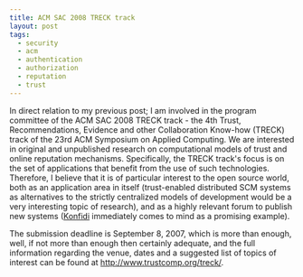 ```yaml
---
title: ACM SAC 2008 TRECK track
layout: post
tags:
  - security
  - acm
  - authentication
  - authorization
  - reputation
  - trust
---
```

In direct relation to my previous post; I am involved in the program committee
of the ACM SAC 2008 TRECK track - the 4th Trust, Recommendations, Evidence and
other Collaboration Know-how (TRECK) track of the 23rd ACM Symposium on Applied
Computing. We are interested in original and unpublished research on computational
models of trust and online reputation mechanisms. Specifically, the TRECK track's
focus is on the set of applications that benefit from the use of such technologies.
Therefore, I believe that it is of particular interest to the open source world,
both as an application area in itself (trust-enabled distributed SCM systems as
alternatives to the strictly centralized models of development would be a very
interesting topic of research), and as a highly relevant forum to publish new
systems ([Konfidi](http://konfidi.org/) immediately comes to mind as a promising
example).

The submission deadline is September 8, 2007, which is more than enough, well, if
not more than enough then certainly adequate, and the full information regarding
the venue, dates and a suggested list of topics of interest can be found at
<http://www.trustcomp.org/treck/>.
